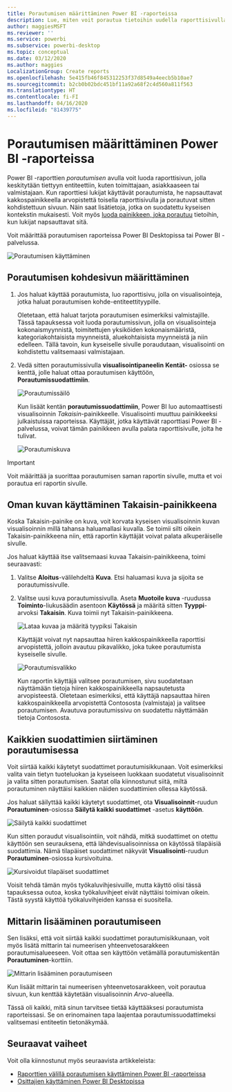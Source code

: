 ```yaml
---
title: Porautumisen määrittäminen Power BI -raporteissa
description: Lue, miten voit porautua tietoihin uudella raporttisivulla Power BI -raporteissa
author: maggiesMSFT
ms.reviewer: ''
ms.service: powerbi
ms.subservice: powerbi-desktop
ms.topic: conceptual
ms.date: 03/12/2020
ms.author: maggies
LocalizationGroup: Create reports
ms.openlocfilehash: 5e415fb46f845312253f37d8549a4eecb5b10ae7
ms.sourcegitcommit: b2cb0b02bdc451bf11a92a68f2c4d560a811f563
ms.translationtype: HT
ms.contentlocale: fi-FI
ms.lasthandoff: 04/16/2020
ms.locfileid: "81439775"
---
```

# <a name="set-up-drill-through-in-power-bi-reports"></a>Porautumisen määrittäminen Power BI -raporteissa
Power BI -raporttien *porautumisen* avulla voit luoda raporttisivun, jolla keskitytään tiettyyn entiteettiin, kuten toimittajaan, asiakkaaseen tai valmistajaan. Kun raporttiesi lukijat käyttävät porautumista, he napsauttavat kakkospainikkeella arvopistettä toisella raporttisivulla ja porautuvat sitten kohdistettuun sivuun. Näin saat lisätietoja, jotka on suodatettu kyseisen kontekstin mukaisesti. Voit myös [luoda painikkeen, joka porautuu](desktop-drill-through-buttons.md) tietoihin, kun lukijat napsauttavat sitä.

Voit määrittää porautumisen raporteissa Power BI Desktopissa tai Power BI -palvelussa.

![Porautumisen käyttäminen](media/desktop-drillthrough/power-bi-drill-through-right-click.png)

## <a name="set-up-the-drill-through-destination-page"></a>Porautumisen kohdesivun määrittäminen
1. Jos haluat käyttää porautumista, luo raporttisivu, jolla on visualisointeja, jotka haluat porautumisen kohde-entiteettityypille. 

    Oletetaan, että haluat tarjota porautumisen esimerkiksi valmistajille. Tässä tapauksessa voit luoda porautumissivun, jolla on visualisointeja kokonaismyynnistä, toimitettujen yksiköiden kokonaismääristä, kategoriakohtaisista myynneistä, aluekohtaisista myynneistä ja niin edelleen. Tällä tavoin, kun kyseiselle sivulle poraudutaan, visualisointi on kohdistettu valitsemaasi valmistajaan.

2. Vedä sitten porautumissivulla **visualisointipaneelin** **Kentät-** osiossa se kenttä, jolle haluat ottaa porautumisen käyttöön, **Porautumissuodattimiin**.

    ![Porautumissäilö](media/desktop-drillthrough/drillthrough_02.png)

    Kun lisäät kentän **porautumissuodattimiin**, Power BI luo automaattisesti visualisoinnin *Takaisin*-painikkeelle. Visualisointi muuttuu painikkeeksi julkaistuissa raporteissa. Käyttäjät, jotka käyttävät raporttiasi Power BI -palvelussa, voivat tämän painikkeen avulla palata raporttisivulle, jolta he tulivat.

    ![Porautumiskuva](media/desktop-drillthrough/drillthrough_03.png)

> [!IMPORTANT]
> Voit määrittää ja suorittaa porautumisen saman raportin sivulle, mutta et voi porautua eri raportin sivulle.  



## <a name="use-your-own-image-for-a-back-button"></a>Oman kuvan käyttäminen Takaisin-painikkeena    
 Koska Takaisin-painike on kuva, voit korvata kyseisen visualisoinnin kuvan visualisoinnin millä tahansa haluamallasi kuvalla. Se toimii silti oikein Takaisin-painikkeena niin, että raportin käyttäjät voivat palata alkuperäiselle sivulle. 

Jos haluat käyttää itse valitsemaasi kuvaa Takaisin-painikkeena, toimi seuraavasti:

1. Valitse **Aloitus**-välilehdeltä **Kuva**. Etsi haluamasi kuva ja sijoita se porautumissivulle.

2. Valitse uusi kuva porautumissivulla. Aseta **Muotoile kuva** -ruudussa **Toiminto**-liukusäädin asentoon **Käytössä** ja määritä sitten **Tyyppi**-arvoksi **Takaisin**. Kuva toimii nyt Takaisin-painikkeena.

    ![Lataa kuvaa ja määritä tyypiksi Takaisin](media/desktop-drillthrough/drillthrough_05.png)

    
     Käyttäjät voivat nyt napsauttaa hiiren kakkospainikkeella raporttisi arvopistettä, jolloin avautuu pikavalikko, joka tukee porautumista kyseiselle sivulle. 

    ![Porautumisvalikko](media/desktop-drillthrough/drillthrough_04.png)

    Kun raportin käyttäjä valitsee porautumisen, sivu suodatetaan näyttämään tietoja hiiren kakkospainikkeella napsautetusta arvopisteestä. Oletetaan esimerkiksi, että käyttäjä napsauttaa hiiren kakkospainikkeella arvopistettä Contososta (valmistaja) ja valitsee porautumisen. Avautuva porautumissivu on suodatettu näyttämään tietoja Contososta.

## <a name="pass-all-filters-in-drill-through"></a>Kaikkien suodattimien siirtäminen porautumisessa

Voit siirtää kaikki käytetyt suodattimet porautumisikkunaan. Voit esimerkiksi valita vain tietyn tuoteluokan ja kyseiseen luokkaan suodatetut visualisoinnit ja valita sitten porautumisen. Saatat olla kiinnostunut siitä, miltä porautuminen näyttäisi kaikkien näiden suodattimien ollessa käytössä.

Jos haluat säilyttää kaikki käytetyt suodattimet, ota **Visualisoinnit**-ruudun **Porautuminen**-osiossa **Säilytä kaikki suodattimet** -asetus **käyttöön**. 

![Säilytä kaikki suodattimet](media/desktop-drillthrough/drillthrough_06.png)

Kun sitten poraudut visualisointiin, voit nähdä, mitkä suodattimet on otettu käyttöön sen seurauksena, että lähdevisualisoinnissa on käytössä tilapäisiä suodattimia. Nämä tilapäiset suodattimet näkyvät **Visualisointi**-ruudun **Porautuminen**-osiossa kursivoituina. 

![Kursivoidut tilapäiset suodattimet](media/desktop-drillthrough/drillthrough_07.png)

Voisit tehdä tämän myös työkaluvihjesivuille, mutta käyttö olisi tässä tapauksessa outoa, koska työkaluvihjeet eivät näyttäisi toimivan oikein. Tästä syystä käyttöä työkaluvihjeiden kanssa ei suositella.

## <a name="add-a-measure-to-drill-through"></a>Mittarin lisääminen porautumiseen

Sen lisäksi, että voit siirtää kaikki suodattimet porautumisikkunaan, voit myös lisätä mittarin tai numeerisen yhteenvetosarakkeen porautumisalueeseen. Voit ottaa sen käyttöön vetämällä porautumiskentän **Porautuminen**-korttiin. 

![Mittarin lisääminen porautumiseen](media/desktop-drillthrough/drillthrough_08.png)

Kun lisäät mittarin tai numeerisen yhteenvetosarakkeen, voit porautua sivuun, kun kenttää käytetään visualisoinnin *Arvo*-alueella.

Tässä oli kaikki, mitä sinun tarvitsee tietää käyttääksesi porautumista raporteissasi. Se on erinomainen tapa laajentaa porautumissuodattimeksi valitsemasi entiteetin tietonäkymää.

## <a name="next-steps"></a>Seuraavat vaiheet

Voit olla kiinnostunut myös seuraavista artikkeleista:

* [Raporttien välillä porautumisen käyttäminen Power BI -raporteissa](desktop-cross-report-drill-through.md)
* [Osittajien käyttäminen Power BI Desktopissa](visuals/power-bi-visualization-slicers.md)

